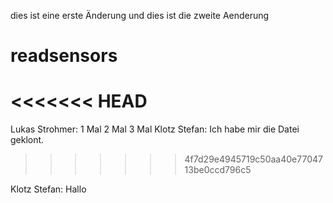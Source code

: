 dies ist eine erste Änderung
und dies ist die zweite Aenderung
# readsensors
<<<<<<< HEAD
=======
Lukas Strohmer:
1 Mal
2 Mal
3 Mal
Klotz Stefan:
Ich habe mir die Datei geklont.
>>>>>>> 4f7d29e4945719c50aa40e7704713be0ccd796c5

Klotz Stefan:
Hallo
